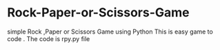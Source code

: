 # Rock-Paper-or-Scissors-Game
simple Rock ,Paper or Scissors Game using Python
This is easy game to code . 
The code is rpy.py file
